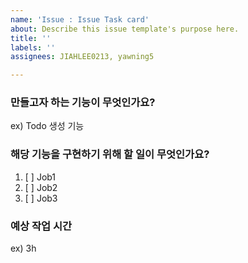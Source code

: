 ```yaml
---
name: 'Issue : Issue Task card'
about: Describe this issue template's purpose here.
title: ''
labels: ''
assignees: JIAHLEE0213, yawning5

---
```


### 만들고자 하는 기능이 무엇인가요?
ex) Todo 생성 기능

### 해당 기능을 구현하기 위해 할 일이 무엇인가요?
1. [ ] Job1
2. [ ] Job2
3. [ ] Job3

### 예상 작업 시간
ex) 3h
